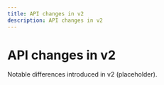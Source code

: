 ```yaml
---
title: API changes in v2
description: API changes in v2
---
```


# API changes in v2

Notable differences introduced in v2 (placeholder).
